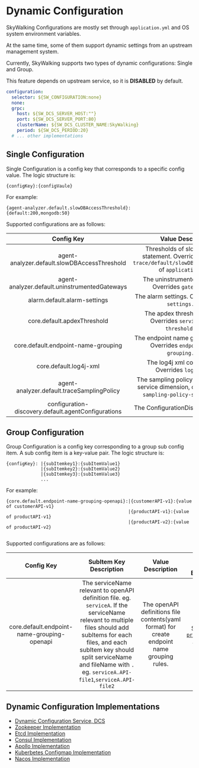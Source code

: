 # Dynamic Configuration
SkyWalking Configurations are mostly set through `application.yml` and OS system environment variables.

At the same time, some of them support dynamic settings from an upstream management system.

Currently, SkyWalking supports two types of dynamic configurations: Single and Group.

This feature depends on upstream service, so it is **DISABLED** by default.

```yaml
configuration:
  selector: ${SW_CONFIGURATION:none}
  none:
  grpc:
    host: ${SW_DCS_SERVER_HOST:""}
    port: ${SW_DCS_SERVER_PORT:80}
    clusterName: ${SW_DCS_CLUSTER_NAME:SkyWalking}
    period: ${SW_DCS_PERIOD:20}
  # ... other implementations
```
## Single Configuration
Single Configuration is a config key that corresponds to a specific config value. The logic structure is:
```
{configKey}:{configVaule}
```
For example:
```
{agent-analyzer.default.slowDBAccessThreshold}:{default:200,mongodb:50}
```
Supported configurations are as follows:

| Config Key | Value Description | Value Format Example |
|:----:|:----:|:----:|
|agent-analyzer.default.slowDBAccessThreshold| Thresholds of slow Database statement. Overrides `receiver-trace/default/slowDBAccessThreshold` of `application.yml`. | default:200,mongodb:50|
|agent-analyzer.default.uninstrumentedGateways| The uninstrumented gateways. Overrides `gateways.yml`. | Same as [`gateways.yml`](uninstrumented-gateways.md#configuration-format). |
|alarm.default.alarm-settings| The alarm settings. Overrides `alarm-settings.yml`. | Same as [`alarm-settings.yml`](backend-alarm.md). |
|core.default.apdexThreshold| The apdex threshold settings. Overrides `service-apdex-threshold.yml`. | Same as [`service-apdex-threshold.yml`](apdex-threshold.md). |
|core.default.endpoint-name-grouping| The endpoint name grouping setting. Overrides `endpoint-name-grouping.yml`. | Same as [`endpoint-name-grouping.yml`](endpoint-grouping-rules.md). |
|core.default.log4j-xml| The log4j xml configuration. Overrides `log4j2.xml`. | Same as [`log4j2.xml`](dynamical-logging.md). |
|agent-analyzer.default.traceSamplingPolicy| The sampling policy for default and service dimension, override `trace-sampling-policy-settings.yml`. | same as [`trace-sampling-policy-settings.yml`](trace-sampling.md) | 
|configuration-discovery.default.agentConfigurations| The ConfigurationDiscovery settings. | See [`configuration-discovery.md`](https://github.com/apache/skywalking-java/blob/20fb8c81b3da76ba6628d34c12d23d3d45c973ef/docs/en/setup/service-agent/java-agent/configuration-discovery.md). |

## Group Configuration
Group Configuration is a config key corresponding to a group sub config item. A sub config item is a key-value pair. The logic structure is:
```
{configKey}: |{subItemkey1}:{subItemValue1}
             |{subItemkey2}:{subItemValue2}
             |{subItemkey3}:{subItemValue3}
             ...      
```
For example:
```
{core.default.endpoint-name-grouping-openapi}:|{customerAPI-v1}:{value of customerAPI-v1}
                                              |{productAPI-v1}:{value of productAPI-v1}
                                              |{productAPI-v2}:{value of productAPI-v2}
                                              
```
Supported configurations are as follows:

| Config Key | SubItem Key Description |  Value Description | Value Format Example |
|:----:|:----:|:----:|:----:|
|core.default.endpoint-name-grouping-openapi|The serviceName relevant to openAPI definition file. eg. `serviceA`. If the serviceName relevant to multiple files should add subItems for each files, and each subItem key should split serviceName and fileName with `.` eg. `serviceA.API-file1`,`serviceA.API-file2` |The openAPI definitions file contents(yaml format) for create endpoint name grouping rules.|Same as [`productAPI-v2.yaml`](endpoint-grouping-rules.md)|

## Dynamic Configuration Implementations
- [Dynamic Configuration Service, DCS](./dynamic-config-service.md)
- [Zookeeper Implementation](./dynamic-config-zookeeper.md)
- [Etcd Implementation](./dynamic-config-etcd.md)
- [Consul Implementation](./dynamic-config-consul.md)
- [Apollo Implementation](./dynamic-config-apollo.md)
- [Kuberbetes Configmap Implementation](./dynamic-config-configmap.md)
- [Nacos Implementation](./dynamic-config-nacos.md)
